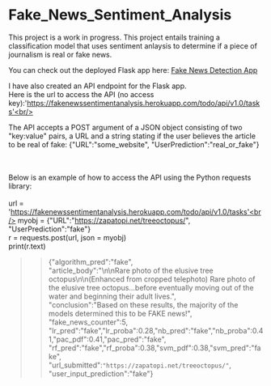 # Fake_News_Sentiment_Analysis

This project is a work in progress. This project entails training a classification model that uses sentiment anlaysis to determine if a piece of journalism is real or fake news.<br/>

You can check out the deployed Flask app here: [Fake News Detection App](https://fakenewssentimentanalysis.herokuapp.com/)<br/>

I have also created an API endpoint for the Flask app.<br/>
Here is the url to access the API (no access key):'https://fakenewssentimentanalysis.herokuapp.com/todo/api/v1.0/tasks'<br/>

The API accepts a POST argument of a JSON object consisting of two "key:value" pairs, a URL and a string stating if the user believes the article to be real of fake: {"URL":"some_website", "UserPrediction":"real_or_fake"}<br/>
<br/>
<br/>


Below is an example of how to access the API using the Python requests library:<br/>
<br/>
url = 'https://fakenewssentimentanalysis.herokuapp.com/todo/api/v1.0/tasks'<br/>
myobj = {"URL":"https://zapatopi.net/treeoctopus/", "UserPrediction":"fake"}<br/>
r = requests.post(url, json = myobj)<br/>
print(r.text)<br/>

>> {"algorithm_pred":"fake",<br/>
>> "article_body":"\n\nRare photo of the elusive tree octopus\n\n(Enhanced from cropped telephoto) Rare photo of the elusive tree octopus...before eventually moving out of the water and beginning their adult lives.",<br/>
>> "conclusion":"Based on these results, the majority of the models determined this to be FAKE news!",<br/>
>>"fake_news_counter":5,<br/>
>>"lr_pred":"fake","lr_proba":0.28,"nb_pred":"fake","nb_proba":0.41,"pac_pdf":0.41,"pac_pred":"fake",<br/>
>>"rf_pred":"fake","rf_proba":0.38,"svm_pdf":0.38,"svm_pred":"fake",<br/>
>>"url_submitted":`"https://zapatopi.net/treeoctopus/"`, "user_input_prediction":"fake"}<br/>

